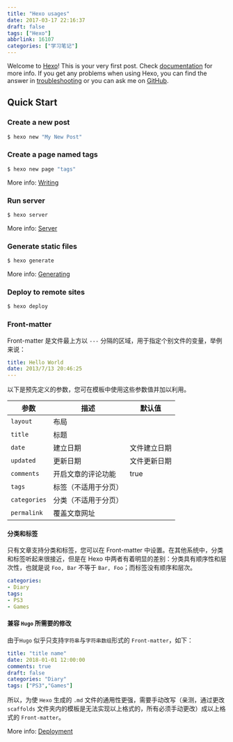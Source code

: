 ```yaml
---
title: "Hexo usages"
date: 2017-03-17 22:16:37
draft: false
tags: ["Hexo"]
abbrlink: 16107
categories: ["学习笔记"]
---
```

Welcome to [Hexo](https://hexo.io/)! This is your very first post. Check [documentation](https://hexo.io/docs/) for more info. If you get any problems when using Hexo, you can find the answer in [troubleshooting](https://hexo.io/docs/troubleshooting.html) or you can ask me on [GitHub](https://github.com/hexojs/hexo/issues).

## Quick Start

### Create a new post

``` bash
$ hexo new "My New Post"
```

### Create a page named tags

```bash
$ hexo new page "tags"
```

More info: [Writing](https://hexo.io/docs/writing.html)

### Run server

``` bash
$ hexo server
```

More info: [Server](https://hexo.io/docs/server.html)

### Generate static files

``` bash
$ hexo generate
```

More info: [Generating](https://hexo.io/docs/generating.html)

### Deploy to remote sites

``` bash
$ hexo deploy
```
<!-- more -->
### Front-matter

Front-matter 是文件最上方以 `---` 分隔的区域，用于指定个别文件的变量，举例来说：

``` yaml
title: Hello World
date: 2013/7/13 20:46:25
---
```

以下是预先定义的参数，您可在模板中使用这些参数值并加以利用。

参数 | 描述 | 默认值
--- | --- | ---
`layout` | 布局 | 
`title` | 标题 |
`date` | 建立日期 | 文件建立日期
`updated` | 更新日期 | 文件更新日期
`comments` | 开启文章的评论功能 | true
`tags` | 标签（不适用于分页） |
`categories` | 分类（不适用于分页）|
`permalink` | 覆盖文章网址 |

#### 分类和标签

只有文章支持分类和标签，您可以在 Front-matter 中设置。在其他系统中，分类和标签听起来很接近，但是在 Hexo 中两者有着明显的差别：分类具有顺序性和层次性，也就是说 `Foo, Bar` 不等于 `Bar, Foo`；而标签没有顺序和层次。

``` yaml
categories:
- Diary
tags:
- PS3
- Games
```

#### 兼容 `Hugo` 所需要的修改

由于`Hugo` 似乎只支持`字符串`与`字符串数组`形式的 `Front-matter`，如下： 
``` yaml
title: "title name"
date: 2018-01-01 12:00:00
comments: true
draft: false
categories: "Diary"
tags: ["PS3","Games"]
```

所以，为使 `Hexo` 生成的 `.md` 文件的通用性更强，需要手动改写（亲测，通过更改`scaffolds` 文件夹内的模板是无法实现以上格式的，所有必须手动更改）成以上格式的 `Front-matter`。

More info: [Deployment](https://hexo.io/docs/deployment.html)
